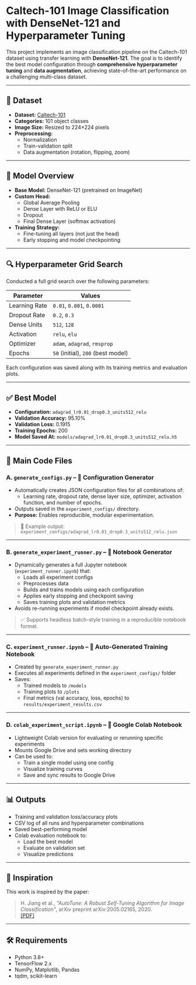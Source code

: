 # Caltech-101 Image Classification with DenseNet-121 and Hyperparameter Tuning

This project implements an image classification pipeline on the Caltech-101 dataset using transfer learning with **DenseNet-121**. The goal is to identify the best model configuration through **comprehensive hyperparameter tuning** and **data augmentation**, achieving state-of-the-art performance on a challenging multi-class dataset.

---

## 📂 Dataset

- **Dataset:** [Caltech-101](http://www.vision.caltech.edu/Image_Datasets/Caltech101/)
- **Categories:** 101 object classes
- **Image Size:** Resized to 224×224 pixels
- **Preprocessing:**
  - Normalization
  - Train-validation split
  - Data augmentation (rotation, flipping, zoom)

---

## 🧠 Model Overview

- **Base Model:** DenseNet-121 (pretrained on ImageNet)
- **Custom Head:**
  - Global Average Pooling
  - Dense Layer with ReLU or ELU
  - Dropout
  - Final Dense Layer (softmax activation)
- **Training Strategy:**
  - Fine-tuning all layers (not just the head)
  - Early stopping and model checkpointing

---

## 🔍 Hyperparameter Grid Search

Conducted a full grid search over the following parameters:

| Parameter        | Values                            |
|------------------|------------------------------------|
| Learning Rate     | `0.01`, `0.001`, `0.0001`          |
| Dropout Rate      | `0.2`, `0.3`                       |
| Dense Units       | `512`, `128`                      |
| Activation        | `relu`, `elu`                     |
| Optimizer         | `adam`, `adagrad`, `rmsprop`      |
| Epochs            | `50` (initial), `200` (best model)|

Each configuration was saved along with its training metrics and evaluation plots.

---

## ✅ Best Model

- **Configuration:** `adagrad_lr0.01_drop0.3_units512_relu`
- **Validation Accuracy:** 95.10%
- **Validation Loss:** 0.1915
- **Training Epochs:** 200
- **Model Saved At:** `models/adagrad_lr0.01_drop0.3_units512_relu.h5`

---

## 📁 Main Code Files

### A. `generate_configs.py` – 🔧 Configuration Generator
- Automatically creates JSON configuration files for all combinations of:
  - Learning rate, dropout rate, dense layer size, optimizer, activation function, and number of epochs.
- Outputs saved in the `experiment_configs/` directory.
- **Purpose:** Enables reproducible, modular experimentation.

> 📂 Example output: `experiment_configs/adagrad_lr0.01_drop0.3_units512_relu.json`

---

### B. `generate_experiment_runner.py` – 🧪 Notebook Generator
- Dynamically generates a full Jupyter notebook (`experiment_runner.ipynb`) that:
  - Loads all experiment configs
  - Preprocesses data
  - Builds and trains models using each configuration
  - Applies early stopping and checkpoint saving
  - Saves training plots and validation metrics
- Avoids re-running experiments if model checkpoint already exists.

> ✅ Supports headless batch-style training in a reproducible notebook format.

---

### C. `experiment_runner.ipynb` – 📓 Auto-Generated Training Notebook
- Created by `generate_experiment_runner.py`
- Executes all experiments defined in the `experiment_configs/` folder
- Saves:
  - Trained models to `/models`
  - Training plots to `/plots`
  - Final metrics (val accuracy, loss, epochs) to `results/experiment_results.csv`

---

### D. `colab_experiment_script.ipynb` – 🧪 Google Colab Notebook
- Lightweight Colab version for evaluating or rerunning specific experiments
- Mounts Google Drive and sets working directory
- Can be used to:
  - Train a single model using one config
  - Visualize training curves
  - Save and sync results to Google Drive

---

## 📊 Outputs

- Training and validation loss/accuracy plots
- CSV log of all runs and hyperparameter combinations
- Saved best-performing model
- Colab evaluation notebook to:
  - Load the best model
  - Evaluate on validation set
  - Visualize predictions

---

## 📄 Inspiration

This work is inspired by the paper:

> H. Jiang et al., *"AutoTune: A Robust Self-Tuning Algorithm for Image Classification"*, arXiv preprint arXiv:2005.02165, 2020.  
> [[PDF]](https://arxiv.org/pdf/2005.02165.pdf)

---

## 🛠️ Requirements

- Python 3.8+
- TensorFlow 2.x
- NumPy, Matplotlib, Pandas
- tqdm, scikit-learn

